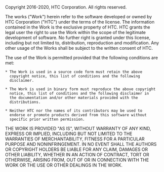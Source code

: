 Copyright 2016-2020, HTC Corporation. All rights reserved.

The works ("Work") herein refer to the software developed or owned by 
HTC Corporation ("HTC") under the terms of the license. The information 
contained in the Work is the exclusive property of HTC. HTC grants the 
legal user the right to use the Work within the scope of the legitimate 
development of software. No further right is granted under this license, 
including but not limited to, distribution, reproduction and 
modification. Any other usage of the Works shall be subject to the 
written consent of HTC.

The use of the Work is permitted provided that the following conditions 
are met:

    * The Work is used in a source code form must retain the above 
      copyright notice, this list of conditions and the following
      disclaimer.

    * The Work is used in binary form must reproduce the above copyright
      notice, this list of conditions and the following disclaimer in
      the documentation and/or other materials provided with the
      distributions.

    * Neither HTC nor the names of its contributors may be used to
      endorse or promote products derived from this software without
      specific prior written permission.

THE WORK IS PROVIDED "AS IS", WITHOUT WARRANTY OF ANY KIND, EXPRESS OR 
IMPLIED, INCLUDING BUT NOT LIMITED TO THE WARRANTIES OF MERCHANTABILITY, 
FITNESS FOR A PARTICULAR PURPOSE AND NONINFRINGEMENT. IN NO EVENT SHALL 
THE AUTHORS OR COPYRIGHT HOLDERS BE LIABLE FOR ANY CLAIM, DAMAGES OR 
OTHER LIABILITY, WHETHER IN AN ACTION OF CONTRACT, TORT OR OTHERWISE, 
ARISING FROM, OUT OF OR IN CONNECTION WITH THE WORK OR THE USE OR OTHER 
DEALINGS IN THE WORK.